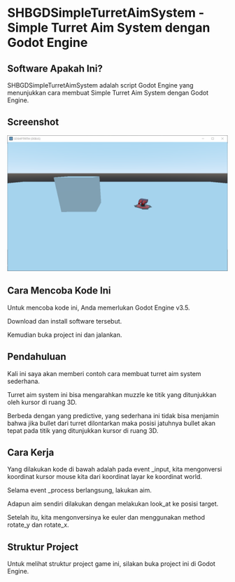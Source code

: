 # SHBGDSimpleTurretAimSystem - Simple Turret Aim System dengan Godot Engine

## Software Apakah Ini?

SHBGDSimpleTurretAimSystem adalah script Godot Engine yang menunjukkan cara membuat Simple Turret Aim System dengan Godot Engine.

## Screenshot

![ScreenShot](.readme-assets/SHBGDSimpleTurretAimSystem-1.png?raw=true)

## Cara Mencoba Kode Ini

Untuk mencoba kode ini, Anda memerlukan Godot Engine v3.5.

Download dan install software tersebut.

Kemudian buka project ini dan jalankan.

## Pendahuluan

Kali ini saya akan memberi contoh cara membuat turret aim system sederhana.

Turret aim system ini bisa mengarahkan muzzle ke titik yang ditunjukkan oleh kursor di ruang 3D.

Berbeda dengan yang predictive, yang sederhana ini tidak bisa menjamin bahwa jika bullet dari turret dilontarkan maka posisi jatuhnya bullet akan tepat pada titik yang ditunjukkan kursor di ruang 3D.

## Cara Kerja

Yang dilakukan kode di bawah adalah pada event _input, kita mengonversi koordinat kursor mouse kita dari koordinat layar ke koordinat world.

Selama event _process berlangsung, lakukan aim.

Adapun aim sendiri dilakukan dengan melakukan look_at ke posisi target.

Setelah itu, kita mengonversinya ke euler dan menggunakan method rotate_y dan rotate_x.

## Struktur Project

Untuk melihat struktur project game ini, silakan buka project ini di Godot Engine.